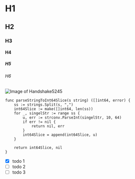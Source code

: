 # H1
## H2
### H3
#### H4
##### H5
###### H6

![Image of Handshake5245](https://github.com/user-attachments/assets/9f9e93ed-61f2-4e14-9524-e198aa1d1f61)

```golang
func parseStringToInt64Slice(s string) ([]int64, error) {
	ss := strings.Split(s, ",")
	int64Slice := make([]int64, len(ss))
	for _, singelStr := range ss {
		u, err := strconv.ParseInt(singelStr, 10, 64)
		if err != nil {
			return nil, err
		}
		int64Slice = append(int64Slice, u)
	}

	return int64Slice, nil
}
```


- [x] todo 1
- [ ] todo 2
- [ ] todo 3
